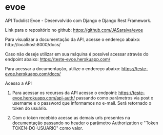 # evoe
API Todolist Evoe - Desenvolvido com Django e Django Rest Framework.

Link para o repositório no github:
https://github.com/JASaraiva/evoe

Para visualizar a documentação da API, acesse o endereço abaixo:
http://localhost:8000/docs/

Caso não deseje utilizar em sua máquina é possível acessar através do endpoint abaixo:
https://teste-evoe.herokuapp.com/

Para acessar a documentação, utilize o endereço abaixo:
https://teste-evoe.herokuapp.com/docs/


Acesso a API

1) Para acessar os recursos da API acesse o endpoint:
https://teste-evoe.herokuapp.com/api-auth/ passando como parâmetros via post o username e o password que informamos no e-mail.
Será retornado o token do usuário.

2) Com o token recebido acesse as demais urls presentes na documentação passando no header o parâmetro Authorization e "Token TOKEN-DO-USUARIO" como valor.